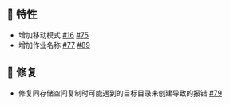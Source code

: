 <!--2025-04-17-->

## 🚀 特性

* 增加移动模式 [#16](https://github.com/dr34m-cn/taosync/issues/16) [#75](https://github.com/dr34m-cn/taosync/issues/75)
* 增加作业名称 [#77](https://github.com/dr34m-cn/taosync/issues/77) [#89](https://github.com/dr34m-cn/taosync/issues/89)

## 🐞 修复

* 修复同存储空间复制时可能遇到的目标目录未创建导致的报错 [#79](https://github.com/dr34m-cn/taosync/issues/79)